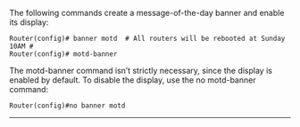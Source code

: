 The following commands create a message-of-the-day banner and enable its display:
```
Router(config)# banner motd  # All routers will be rebooted at Sunday 10AM #
Router(config)# motd-banner
```
The motd-banner command isn’t strictly necessary, since the display is enabled by default. To disable the display, use the no motd-banner command:
```
Router(config)#no banner motd
```
---

